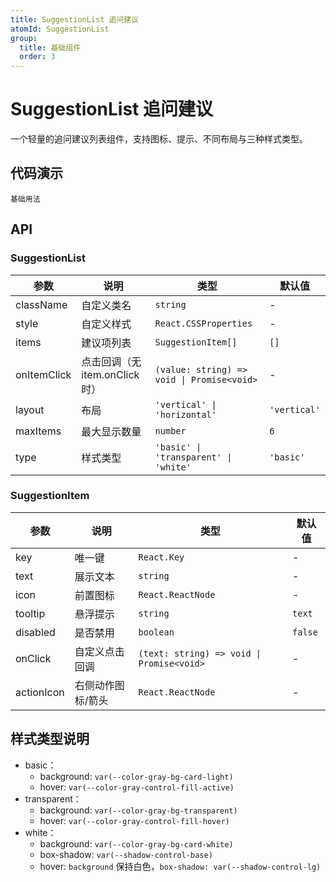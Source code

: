 ```yaml
---
title: SuggestionList 追问建议
atomId: SuggestionList
group:
  title: 基础组件
  order: 3
---
```


# SuggestionList 追问建议

一个轻量的追问建议列表组件，支持图标、提示、不同布局与三种样式类型。

## 代码演示

<code src="../demos/bubble/followup-basic.tsx">基础用法</code>

## API

### SuggestionList

| 参数       | 说明                         | 类型                                  | 默认值      |
| ---------- | ---------------------------- | ------------------------------------- | ----------- |
| className  | 自定义类名                   | `string`                              | -           |
| style      | 自定义样式                   | `React.CSSProperties`                 | -           |
| items      | 建议项列表                   | `SuggestionItem[]`                    | `[]`        |
| onItemClick| 点击回调（无 item.onClick 时）| `(value: string) => void \| Promise<void>` | -    |
| layout     | 布局                         | `'vertical' \| 'horizontal'`         | `'vertical'`|
| maxItems   | 最大显示数量                 | `number`                              | `6`         |
| type       | 样式类型                     | `'basic' \| 'transparent' \| 'white'`| `'basic'`   |

### SuggestionItem

| 参数       | 说明               | 类型                     | 默认值 |
| ---------- | ------------------ | ------------------------ | ------ |
| key        | 唯一键             | `React.Key`              | -      |
| text       | 展示文本           | `string`                 | -      |
| icon       | 前置图标           | `React.ReactNode`        | -      |
| tooltip    | 悬浮提示           | `string`                 | `text` |
| disabled   | 是否禁用           | `boolean`                | `false`|
| onClick    | 自定义点击回调     | `(text: string) => void \| Promise<void>` | - |
| actionIcon | 右侧动作图标/箭头  | `React.ReactNode`        | -      |

## 样式类型说明

- basic：
  - background: `var(--color-gray-bg-card-light)`
  - hover: `var(--color-gray-control-fill-active)`
- transparent：
  - background: `var(--color-gray-bg-transparent)`
  - hover: `var(--color-gray-control-fill-hover)`
- white：
  - background: `var(--color-gray-bg-card-white)`
  - box-shadow: `var(--shadow-control-base)`
  - hover: `background` 保持白色，`box-shadow: var(--shadow-control-lg)`


